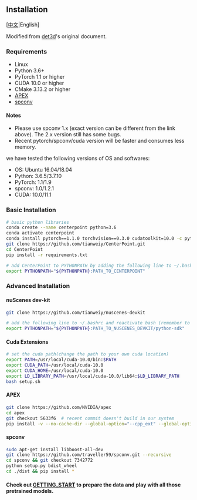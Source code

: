 ## Installation

[[中文](INSTALL_cn.md)|English]

Modified from [det3d](https://github.com/poodarchu/Det3D/tree/56402d4761a5b73acd23080f537599b0888cce07)'s original document.

### Requirements

- Linux
- Python 3.6+
- PyTorch 1.1 or higher
- CUDA 10.0 or higher
- CMake 3.13.2 or higher
- [APEX](https://github.com/nvidia/apex)
- [spconv](https://github.com/traveller59/spconv/commit/73427720a539caf9a44ec58abe3af7aa9ddb8e39) 

#### Notes
- Please use spconv 1.x (exact version can be different from the link above). The 2.x version still has some bugs. 
- Recent pytorch/spconv/cuda version will be faster and consumes less memory. 

we have tested the following versions of OS and softwares:

- OS: Ubuntu 16.04/18.04
- Python: 3.6.5/3.7.10 
- PyTorch: 1.1/1.9
- spconv: 1.0/1.2.1
- CUDA: 10.0/11.1

### Basic Installation 

```bash
# basic python libraries
conda create --name centerpoint python=3.6
conda activate centerpoint
conda install pytorch==1.1.0 torchvision==0.3.0 cudatoolkit=10.0 -c pytorch
git clone https://github.com/tianweiy/CenterPoint.git
cd CenterPoint
pip install -r requirements.txt

# add CenterPoint to PYTHONPATH by adding the following line to ~/.bashrc (change the path accordingly)
export PYTHONPATH="${PYTHONPATH}:PATH_TO_CENTERPOINT"
```

### Advanced Installation 

#### nuScenes dev-kit

```bash
git clone https://github.com/tianweiy/nuscenes-devkit

# add the following line to ~/.bashrc and reactivate bash (remember to change the PATH_TO_NUSCENES_DEVKIT value)
export PYTHONPATH="${PYTHONPATH}:PATH_TO_NUSCENES_DEVKIT/python-sdk"
```

#### Cuda Extensions

```bash
# set the cuda path(change the path to your own cuda location) 
export PATH=/usr/local/cuda-10.0/bin:$PATH
export CUDA_PATH=/usr/local/cuda-10.0
export CUDA_HOME=/usr/local/cuda-10.0
export LD_LIBRARY_PATH=/usr/local/cuda-10.0/lib64:$LD_LIBRARY_PATH
bash setup.sh 
```

#### APEX

```bash
git clone https://github.com/NVIDIA/apex
cd apex
git checkout 5633f6  # recent commit doesn't build in our system 
pip install -v --no-cache-dir --global-option="--cpp_ext" --global-option="--cuda_ext" ./
```

#### spconv
```bash
sudo apt-get install libboost-all-dev
git clone https://github.com/traveller59/spconv.git --recursive
cd spconv && git checkout 7342772
python setup.py bdist_wheel
cd ./dist && pip install *
```

#### Check out [GETTING_START](GETTING_START.md) to prepare the data and play with all those pretrained models. 
